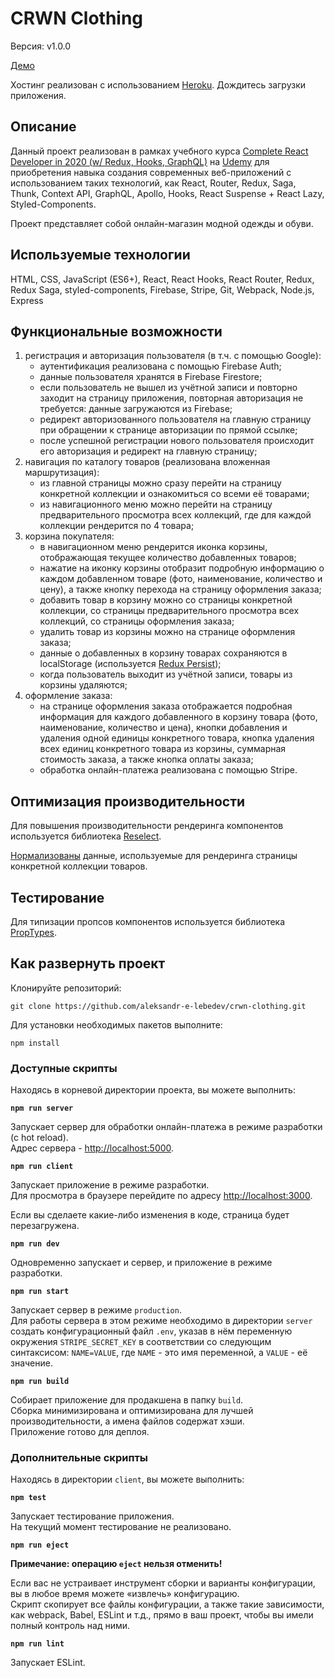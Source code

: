 # CRWN Clothing

Версия: v1.0.0

[Демо](https://crwn-webapp.herokuapp.com/)

Хостинг реализован с использованием [Heroku](https://www.heroku.com/). Дождитесь загрузки приложения.

## Описание

Данный проект реализован в рамках учебного курса [Complete React Developer in 2020 (w/ Redux, Hooks, GraphQL)](https://www.udemy.com/course/complete-react-developer-zero-to-mastery/) на [Udemy](https://www.udemy.com/) для приобретения навыка создания современных веб-приложений с использованием таких технологий, как React, Router, Redux, Saga, Thunk, Context API, GraphQL, Apollo, Hooks, React Suspense + React Lazy, Styled-Components.

Проект представляет собой онлайн-магазин модной одежды и обуви.

## Используемые технологии

HTML, CSS, JavaScript (ES6+), React, React Hooks, React Router, Redux, Redux Saga, styled-components, Firebase, Stripe, Git, Webpack, Node.js, Express

## Функциональные возможности

1. регистрация и авторизация пользователя (в т.ч. с помощью Google):
   - аутентификация реализована с помощью Firebase Auth;
   - данные пользователя хранятся в Firebase Firestore;
   - если пользователь не вышел из учётной записи и повторно заходит на страницу приложения, повторная авторизация не требуется: данные загружаются из Firebase;
   - редирект авторизованного пользователя на главную страницу при обращении к странице авторизации по прямой ссылке;
   - после успешной регистрации нового пользователя происходит его авторизация и редирект на главную страницу;
2. навигация по каталогу товаров (реализована вложенная маршрутизация):
   - из главной страницы можно сразу перейти на страницу конкретной коллекции и ознакомиться со всеми её товарами;
   - из навигационного меню можно перейти на страницу предварительного просмотра всех коллекций, где для каждой коллекции рендерится по 4 товара;
3. корзина покупателя:
   - в навигационном меню рендерится иконка корзины, отображающая текущее количество добавленных товаров;
   - нажатие на иконку корзины отобразит подробную информацию о каждом добавленном товаре (фото, наименование, количество и цену), а также кнопку перехода на страницу оформления заказа;
   - добавить товар в корзину можно со страницы конкретной коллекции, со страницы предварительного просмотра всех коллекций, со страницы оформления заказа;
   - удалить товар из корзины можно на странице оформления заказа;
   - данные о добавленных в корзину товарах сохраняются в localStorage (используется [Redux Persist](https://github.com/rt2zz/redux-persist));
   - когда пользователь выходит из учётной записи, товары из корзины удаляются;
4. оформление заказа:
   - на странице оформления заказа отображается подробная информация для каждого добавленного в корзину товара (фото, наименование, количество и цена), кнопки добавления и удаления одной единицы конкретного товара, кнопка удаления всех единиц конкретного товара из корзины, суммарная стоимость заказа, а также кнопка оплаты заказа;
   - обработка онлайн-платежа реализована с помощью Stripe.

## Оптимизация производительности

Для повышения производительности рендеринга компонентов используется библиотека [Reselect](https://github.com/reduxjs/reselect).

[Нормализованы](https://redux.js.org/tutorials/essentials/part-6-performance-normalization#normalizing-data) данные, используемые для рендеринга страницы конкретной коллекции товаров.

## Тестирование

Для типизации пропсов компонентов используется библиотека [PropTypes](https://github.com/facebook/prop-types).

## Как развернуть проект

Клонируйте репозиторий:

`git clone https://github.com/aleksandr-e-lebedev/crwn-clothing.git`

Для установки необходимых пакетов выполните:

`npm install`

### Доступные скрипты

Находясь в корневой директории проекта, вы можете выполнить:

**`npm run server`**

Запускает сервер для обработки онлайн-платежа в режиме разработки (с hot reload). <br />
Адрес сервера - [http://localhost:5000](http://localhost:5000).

**`npm run client`**

Запускает приложение в режиме разработки.<br />
Для просмотра в браузере перейдите по адресу [http://localhost:3000](http://localhost:3000).

Если вы сделаете какие-либо изменения в коде, страница будет перезагружена.

**`npm run dev`**

Одновременно запускает и сервер, и приложение в режиме разработки.

**`npm run start`**

Запускает сервер в режиме `production`.<br />
Для работы сервера в этом режиме необходимо в директории `server` создать конфигурационный файл `.env`, указав в нём переменную окружения `STRIPE_SECRET_KEY` в соответствии со следующим синтаксисом: `NAME=VALUE`, где `NAME` - это имя переменной, а `VALUE` - её значение.

**`npm run build`**

Собирает приложение для продакшена в папку `build`.<br />
Сборка минимизирована и оптимизирована для лучшей производительности, а имена файлов содержат хэши.<br />
Приложение готово для деплоя.<br />

### Дополнительные скрипты

Находясь в директории `client`, вы можете выполнить:

**`npm test`**

Запускает тестирование приложения.<br />
На текущий момент тестирование не реализовано.

**`npm run eject`**

**Примечание: операцию `eject` нельзя отменить!**

Если вас не устраивает инструмент сборки и варианты конфигурации, вы в любое время можете «извлечь» конфигурацию.<br />
Скрипт скопирует все файлы конфигурации, а также такие зависимости, как webpack, Babel, ESLint и т.д., прямо в ваш проект, чтобы вы имели полный контроль над ними.

**`npm run lint`**

Запускает ESLint.

